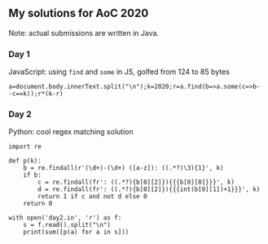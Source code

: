 ## My solutions for AoC 2020

Note: actual submissions are written in Java.

### Day 1

JavaScript: using `find` and `some` in JS, golfed from 124 to 85 bytes

`a=document.body.innerText.split("\n");k=2020;r=a.find(b=>a.some(c=>b- -c==k));r*(k-r)`

### Day 2

Python: cool regex matching solution

```
import re

def p(k):
    b = re.findall(r'(\d+)-(\d+) ([a-z]): ((.*?)\3){1}', k)
    if b:
        c = re.findall(fr': ((.*?){b[0][2]}){{{b[0][0]}}}', k)
        d = re.findall(fr': ((.*?){b[0][2]}){{{int(b[0][1])+1}}}', k)
        return 1 if c and not d else 0
    return 0

with open('day2.in', 'r') as f:
    s = f.read().split("\n")
    print(sum([p(a) for a in s]))
```
